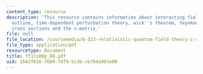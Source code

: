 ```yaml
---
content_type: resource
description: 'This resource contains information about interacting field theories:
  outline, time-dependent perturbation theory, wick''s theorem, feynman diagrams and
  cross sections and the s-matrix.'
file: null
file_location: /coursemedia/8-323-relativistic-quantum-field-theory-i-spring-2008/1b82f61676897df95c3bcb794a901e00_ft1ls08p_08.pdf
file_type: application/pdf
resourcetype: Document
title: ft1ls08p_08.pdf
uid: 1b82f616-7689-7df9-5c3b-cb794a901e00
---
```

